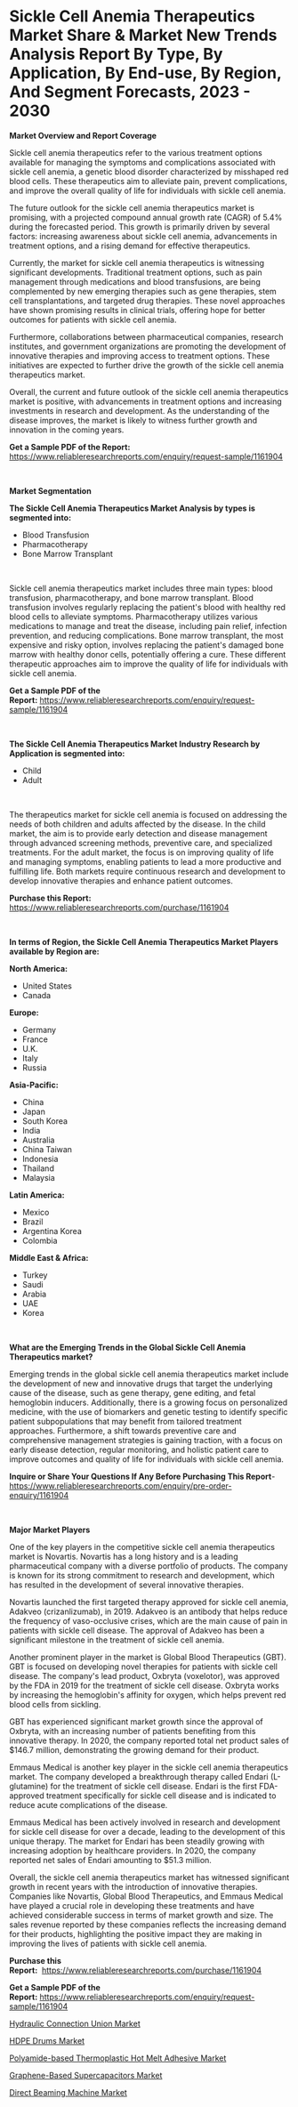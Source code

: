 <p><h1>Sickle Cell Anemia Therapeutics Market Share & Market New Trends Analysis Report By Type, By Application, By End-use, By Region, And Segment Forecasts, 2023 - 2030</h1></p><p><strong>Market Overview and Report Coverage</strong></p>
<p><p>Sickle cell anemia therapeutics refer to the various treatment options available for managing the symptoms and complications associated with sickle cell anemia, a genetic blood disorder characterized by misshaped red blood cells. These therapeutics aim to alleviate pain, prevent complications, and improve the overall quality of life for individuals with sickle cell anemia.</p><p>The future outlook for the sickle cell anemia therapeutics market is promising, with a projected compound annual growth rate (CAGR) of 5.4% during the forecasted period. This growth is primarily driven by several factors: increasing awareness about sickle cell anemia, advancements in treatment options, and a rising demand for effective therapeutics.</p><p>Currently, the market for sickle cell anemia therapeutics is witnessing significant developments. Traditional treatment options, such as pain management through medications and blood transfusions, are being complemented by new emerging therapies such as gene therapies, stem cell transplantations, and targeted drug therapies. These novel approaches have shown promising results in clinical trials, offering hope for better outcomes for patients with sickle cell anemia.</p><p>Furthermore, collaborations between pharmaceutical companies, research institutes, and government organizations are promoting the development of innovative therapies and improving access to treatment options. These initiatives are expected to further drive the growth of the sickle cell anemia therapeutics market.</p><p>Overall, the current and future outlook of the sickle cell anemia therapeutics market is positive, with advancements in treatment options and increasing investments in research and development. As the understanding of the disease improves, the market is likely to witness further growth and innovation in the coming years.</p></p>
<p><strong>Get a Sample PDF of the Report:</strong> <a href="https://www.reliableresearchreports.com/enquiry/request-sample/1161904">https://www.reliableresearchreports.com/enquiry/request-sample/1161904</a></p>
<p>&nbsp;</p>
<p><strong>Market Segmentation</strong></p>
<p><strong>The Sickle Cell Anemia Therapeutics Market Analysis by types is segmented into:</strong></p>
<p><ul><li>Blood Transfusion</li><li>Pharmacotherapy</li><li>Bone Marrow Transplant</li></ul></p>
<p>&nbsp;</p>
<p><p>Sickle cell anemia therapeutics market includes three main types: blood transfusion, pharmacotherapy, and bone marrow transplant. Blood transfusion involves regularly replacing the patient's blood with healthy red blood cells to alleviate symptoms. Pharmacotherapy utilizes various medications to manage and treat the disease, including pain relief, infection prevention, and reducing complications. Bone marrow transplant, the most expensive and risky option, involves replacing the patient's damaged bone marrow with healthy donor cells, potentially offering a cure. These different therapeutic approaches aim to improve the quality of life for individuals with sickle cell anemia.</p></p>
<p><strong>Get a Sample PDF of the Report:</strong>&nbsp;<a href="https://www.reliableresearchreports.com/enquiry/request-sample/1161904">https://www.reliableresearchreports.com/enquiry/request-sample/1161904</a></p>
<p>&nbsp;</p>
<p><strong>The Sickle Cell Anemia Therapeutics Market Industry Research by Application is segmented into:</strong></p>
<p><ul><li>Child</li><li>Adult</li></ul></p>
<p>&nbsp;</p>
<p><p>The therapeutics market for sickle cell anemia is focused on addressing the needs of both children and adults affected by the disease. In the child market, the aim is to provide early detection and disease management through advanced screening methods, preventive care, and specialized treatments. For the adult market, the focus is on improving quality of life and managing symptoms, enabling patients to lead a more productive and fulfilling life. Both markets require continuous research and development to develop innovative therapies and enhance patient outcomes.</p></p>
<p><strong>Purchase this Report:</strong>&nbsp; <a href="https://www.reliableresearchreports.com/purchase/1161904">https://www.reliableresearchreports.com/purchase/1161904</a></p>
<p>&nbsp;</p>
<p><strong>In terms of Region, the Sickle Cell Anemia Therapeutics Market Players available by Region are:</strong></p>
<p>
    <p> <strong> North America: </strong>
        <ul>
            <li>United States</li>
            <li>Canada</li>
        </ul>
        </p> 
    <p> <strong> Europe: </strong>
        <ul>
            <li>Germany</li>
            <li>France</li>
            <li>U.K.</li>
            <li>Italy</li>
            <li>Russia</li>
        </ul>
        </p> 
    <p> <strong> Asia-Pacific: </strong>
        <ul>
            <li>China</li>
            <li>Japan</li>
            <li>South Korea</li>
            <li>India</li>
            <li>Australia</li>
            <li>China Taiwan</li>
            <li>Indonesia</li>
            <li>Thailand</li>
            <li>Malaysia</li>
        </ul>
        </p> 
    <p> <strong> Latin America: </strong>
        <ul>
            <li>Mexico</li>
            <li>Brazil</li>
            <li>Argentina Korea</li>
            <li>Colombia</li>
        </ul>
        </p> 
    <p> <strong> Middle East & Africa: </strong>
        <ul>
            <li>Turkey</li>
            <li>Saudi</li>
            <li>Arabia</li>
            <li>UAE</li>
            <li>Korea</li>
        </ul>
    </p>
    </p>
<p>&nbsp;</p>
<p><strong>What are the Emerging Trends in the Global Sickle Cell Anemia Therapeutics market?</strong></p>
<p><p>Emerging trends in the global sickle cell anemia therapeutics market include the development of new and innovative drugs that target the underlying cause of the disease, such as gene therapy, gene editing, and fetal hemoglobin inducers. Additionally, there is a growing focus on personalized medicine, with the use of biomarkers and genetic testing to identify specific patient subpopulations that may benefit from tailored treatment approaches. Furthermore, a shift towards preventive care and comprehensive management strategies is gaining traction, with a focus on early disease detection, regular monitoring, and holistic patient care to improve outcomes and quality of life for individuals with sickle cell anemia.</p></p>
<p><strong>Inquire or Share Your Questions If Any Before Purchasing This Report</strong>- <a href="https://www.reliableresearchreports.com/enquiry/pre-order-enquiry/1161904">https://www.reliableresearchreports.com/enquiry/pre-order-enquiry/1161904</a></p>
<p>&nbsp;</p>
<p><strong>Major Market Players</strong></p>
<p><p>One of the key players in the competitive sickle cell anemia therapeutics market is Novartis. Novartis has a long history and is a leading pharmaceutical company with a diverse portfolio of products. The company is known for its strong commitment to research and development, which has resulted in the development of several innovative therapies.</p><p>Novartis launched the first targeted therapy approved for sickle cell anemia, Adakveo (crizanlizumab), in 2019. Adakveo is an antibody that helps reduce the frequency of vaso-occlusive crises, which are the main cause of pain in patients with sickle cell disease. The approval of Adakveo has been a significant milestone in the treatment of sickle cell anemia.</p><p>Another prominent player in the market is Global Blood Therapeutics (GBT). GBT is focused on developing novel therapies for patients with sickle cell disease. The company's lead product, Oxbryta (voxelotor), was approved by the FDA in 2019 for the treatment of sickle cell disease. Oxbryta works by increasing the hemoglobin's affinity for oxygen, which helps prevent red blood cells from sickling.</p><p>GBT has experienced significant market growth since the approval of Oxbryta, with an increasing number of patients benefiting from this innovative therapy. In 2020, the company reported total net product sales of $146.7 million, demonstrating the growing demand for their product.</p><p>Emmaus Medical is another key player in the sickle cell anemia therapeutics market. The company developed a breakthrough therapy called Endari (L-glutamine) for the treatment of sickle cell disease. Endari is the first FDA-approved treatment specifically for sickle cell disease and is indicated to reduce acute complications of the disease.</p><p>Emmaus Medical has been actively involved in research and development for sickle cell disease for over a decade, leading to the development of this unique therapy. The market for Endari has been steadily growing with increasing adoption by healthcare providers. In 2020, the company reported net sales of Endari amounting to $51.3 million.</p><p>Overall, the sickle cell anemia therapeutics market has witnessed significant growth in recent years with the introduction of innovative therapies. Companies like Novartis, Global Blood Therapeutics, and Emmaus Medical have played a crucial role in developing these treatments and have achieved considerable success in terms of market growth and size. The sales revenue reported by these companies reflects the increasing demand for their products, highlighting the positive impact they are making in improving the lives of patients with sickle cell anemia.</p></p>
<p><strong>Purchase this Report:</strong>&nbsp;&nbsp;<a href="https://www.reliableresearchreports.com/purchase/1161904">https://www.reliableresearchreports.com/purchase/1161904</a></p>
<p></p>
<p><strong>Get a Sample PDF of the Report:</strong>&nbsp;<a href="https://www.reliableresearchreports.com/enquiry/request-sample/1161904">https://www.reliableresearchreports.com/enquiry/request-sample/1161904</a></p>
<p><p><a href="https://issuu.com/reportprime-2/docs/hydraulic-connection-union-market-size-2030.pptx?fr=xKAE9_zU1NQ">Hydraulic Connection Union Market</a></p><p><a href="https://medium.com/@wadeodinnn745/hdpe-drums-market-insights-into-market-cagr-market-trends-and-growth-strategies-8481d9ed4239">HDPE Drums Market</a></p><p><a href="https://github.com/aliciawhite5576/Market-Research-Report-List-1/blob/main/polyamide-based-thermoplastic-hot-melt-adhesive-market.md">Polyamide-based Thermoplastic Hot Melt Adhesive Market</a></p><p><a href="https://issuu.com/reportprime-2/docs/graphene-based-supercapacitors-market-size-2030.pp?fr=xKAE9_zU1NQ">Graphene-Based Supercapacitors Market</a></p><p><a href="https://www.linkedin.com/pulse/direct-beaming-machine-market-share-amp-new-trends-analysis-yhucf/">Direct Beaming Machine Market</a></p></p>